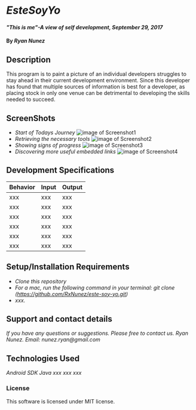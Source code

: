 # _EsteSoyYo_

#### _"This is me"-A view of self development, September 29, 2017_

#### By _**Ryan Nunez**_

## Description

This program is to paint a picture of an individual developers struggles to stay ahead in their current development environment. Since this developer has found that multiple sources of information is best for a developer, as placing stock in only one venue can be detrimental to developing the skills needed to succeed.

## ScreenShots
* _Start of Todays Journey_
![image of Screenshot1](https://github.com/RxNunez/este-soy-yo/images/Screenshot1.png?raw=true "Starting a new track")
* _Retrieving the necessary tools_
![image of Screenshot2](https://github.com/RxNunez/este-soy-yo/images/Screenshot2.png?raw=true "Downloading tool requirements")
* _Showing signs of progress_
![image of Screenshot3](https://github.com/RxNunez/este-soy-yo/images/Screenshot3.png?raw=true "Progressing through an additional resource")
* _Discovering more useful embedded links_
![image of Screenshot4](https://github.com/RxNunez/este-soy-yo/images/Screenshot4.png?raw=true "The Road to future discovery")



## Development Specifications

| Behavior      | Input | Output |
| ------------- | ------------- | ------------- |
| xxx | xxx | xxx |
| xxx | xxx | xxx |
| xxx | xxx | xxx |
| xxx | xxx | xxx |
| xxx | xxx | xxx |
| xxx | xxx | xxx |

## Setup/Installation Requirements

* _Clone this repository_
* _For a mac, run the following command in your terminal:
git clone (https://github.com/RxNunez/este-soy-yo.git)_
* _xxx._

## Support and contact details

_If you have any questions or suggestions. Please free to contact us._
_Ryan Nunez. Email: nunez.ryan@gmail.com_

## Technologies Used

_Android SDK_
_Java_
_xxx_
_xxx_
_xxx_

### License
This software is licensed under MIT license.
